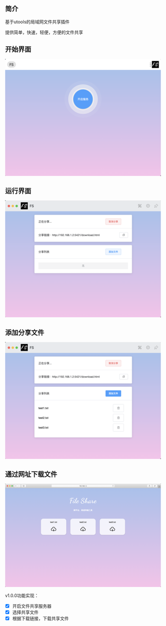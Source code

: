 ## 简介
基于utools的局域网文件共享插件

提供简单，快速，轻便，方便的文件共享

## 开始界面
![开始界面](./wiki/1.png)

## 运行界面
![运行界面](./wiki/2.png)

## 添加分享文件
![添加共享文件](./wiki/3.png)

## 通过网址下载文件
![通过网址下载文件](./wiki/4.png)

v1.0.0功能实现：
*[x] 开启文件共享服务器
*[x] 选择共享文件
*[x] 根据下载链接，下载共享文件
